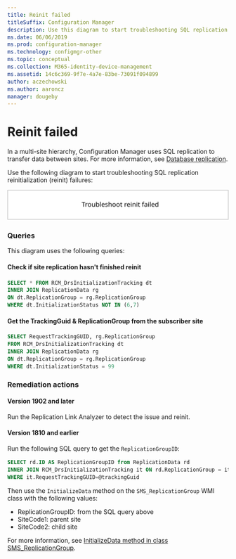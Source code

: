 ```yaml
---
title: Reinit failed
titleSuffix: Configuration Manager
description: Use this diagram to start troubleshooting SQL replication reinit failures with Configuration Manager
ms.date: 06/06/2019
ms.prod: configuration-manager
ms.technology: configmgr-other
ms.topic: conceptual
ms.collection: M365-identity-device-management
ms.assetid: 14c6c369-9f7e-4a7e-83be-73091f094899
author: aczechowski
ms.author: aaroncz
manager: dougeby
---
```


# Reinit failed

In a multi-site hierarchy, Configuration Manager uses SQL replication to transfer data between sites. For more information, see [Database replication](/sccm/core/servers/manage/data-transfers-between-sites#bkmk_dbrep).

Use the following diagram to start troubleshooting SQL replication reinitialization (reinit) failures:

![Diagram to troubleshoot reinit failed](media/reinit-failed.svg)

### Queries

This diagram uses the following queries:

#### Check if site replication hasn't finished reinit

```sql
SELECT * FROM RCM_DrsInitializationTracking dt
INNER JOIN ReplicationData rg
ON dt.ReplicationGroup = rg.ReplicationGroup
WHERE dt.InitializationStatus NOT IN (6,7)
```

#### Get the TrackingGuid & ReplicationGroup from the subscriber site

```sql
SELECT RequestTrackingGUID, rg.ReplicationGroup
FROM RCM_DrsInitializationTracking dt
INNER JOIN ReplicationData rg
ON dt.ReplicationGroup = rg.ReplicationGroup
WHERE dt.InitializationStatus = 99
```

### Remediation actions

#### Version 1902 and later

Run the Replication Link Analyzer to detect the issue and reinit.

#### Version 1810 and earlier

Run the following SQL query to get the `ReplicationGroupID`:

```sql
SELECT rd.ID AS ReplicationGroupID from ReplicationData rd
INNER JOIN RCM_DrsInitializationTracking it ON rd.ReplicationGroup = it.ReplicationGroup
WHERE it.RequestTrackingGUID=@trackingGuid
```

Then use the `InitializeData` method on the `SMS_ReplicationGroup` WMI class with the following values:

- ReplicationGroupID: from the SQL query above
- SiteCode1: parent site
- SiteCode2: child site

For more information, see [InitializeData method in class SMS_ReplicationGroup](/sccm/develop/reference/core/servers/configure/initializedata-method-in-class-sms_replicationgroup).
